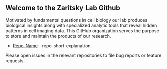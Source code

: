 ## Welcome to the Zaritsky Lab Github

Motivated by fundamental questions in cell biology our lab produces biological insights along with specialized analytic tools that reveal hidden patterns in cell imaging data. This GitHub organization serves the purpose to store and maintain the products of our research.

* [Repo-Name](repo-url) - repo-short-explanation.

Please open issues in the relevant repositories to file bug reports or feature requests.
